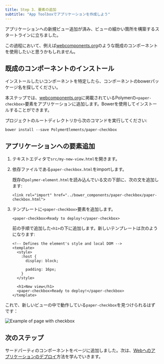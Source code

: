 ```yaml
---
title: Step 3. 要素の追加
subtitle: "App Toolboxでアプリケーションを作成しよう"
---
```


<!-- toc -->

アプリケーションへの新規ビュー追加が済み、ビューの細かい箇所を構築するスタートラインに立ちました。

この過程において、例えば[webcomponents.org][webcomponents.org]のような既成のコンポーネントを使用したいと思うかもしれません。

## 既成のコンポーネントのインストール

インストールしたいコンポーネントを特定したら、コンポーネントのbowerパッケージ名を探してください。

本ステップでは、[webcomponents.org][paper-checkbox]に掲載されているPolymerの`<paper-checkbox>`要素をアプリケーションに追加します。Bowerを使用してインストールすることができます。

プロジェクトのルートディレクトリから次のコマンドを実行してください:

    bower install --save PolymerElements/paper-checkbox

## アプリケーションへの要素追加

1.  テキストエディタで`src/my-new-view.html`を開きます。

1.  依存ファイルである`paper-checkbox.html`をimportします。

    既存の`polymer-element.html`を読み込んでいる<link rel="import">文の下部に、次の文を追加します:

    ```
    <link rel="import" href="../bower_components/paper-checkbox/paper-checkbox.html">
    ```

1.  テンプレートに`<paper-checkbox>`要素を追加します。

    ```
    <paper-checkbox>Ready to deploy!</paper-checkbox>
    ```

    前の手順で追加した`<h1>`の下に追加します。新しいテンプレートは次のようになります:

    ```
    <!-- Defines the element's style and local DOM -->
    <template>
      <style>
        :host {
          display: block;

          padding: 16px;
        }
      </style>

      <h1>New view</h1>
      <paper-checkbox>Ready to deploy!</paper-checkbox>
    </template>
    ```

これで、新しいビューの中で動作している`paper-checkbox`を見つけられるはずです：

![Example of page with checkbox](/images/2.0/toolbox/starter-kit-checkbox.png)

## 次のステップ

サードパーティのコンポーネントをページに追加しました。次は、[Webへのアプリケーションのデプロイ](deploy)方法を学んでいきます。

[bower]: http://bower.io/
[webcomponents.org]: https://www.webcomponents.org
[paper-checkbox]: https://www.webcomponents.org/element/PolymerElements/paper-checkbox
